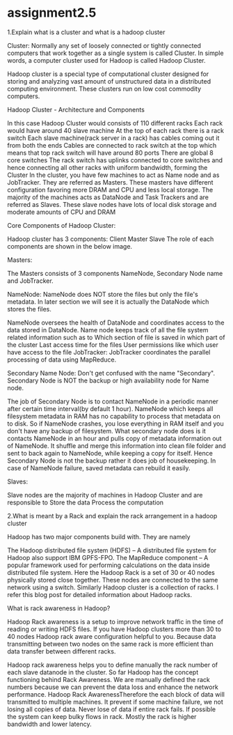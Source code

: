 # assignment2.5

1.Explain what is a cluster and what is a hadoop cluster

Cluster: Normally any set of loosely connected or tightly connected computers that work together as a single system is called Cluster. In simple words, a computer cluster used for Hadoop is called Hadoop Cluster.

Hadoop cluster is a special type of computational cluster designed for storing and analyzing vast amount of unstructured data in a distributed computing environment. These clusters run on low cost commodity computers.

Hadoop Cluster - Architecture and Components

In this case Hadoop Cluster would consists of 110 different racks Each rack would have around 40 slave machine At the top of each rack there is a rack switch Each slave machine(rack server in a rack) has cables coming out it from both the ends Cables are connected to rack switch at the top which means that top rack switch will have around 80 ports There are global 8 core switches The rack switch has uplinks connected to core switches and hence connecting all other racks with uniform bandwidth, forming the Cluster In the cluster, you have few machines to act as Name node and as JobTracker. They are referred as Masters. These masters have different configuration favoring more DRAM and CPU and less local storage. The majority of the machines acts as DataNode and Task Trackers and are referred as Slaves. These slave nodes have lots of local disk storage and moderate amounts of CPU and DRAM

Core Components of Hadoop Cluster:

Hadoop cluster has 3 components: Client Master Slave The role of each components are shown in the below image.

Masters:

The Masters consists of 3 components NameNode, Secondary Node name and JobTracker.

NameNode: NameNode does NOT store the files but only the file's metadata. In later section we will see it is actually the DataNode which stores the files.

NameNode oversees the health of DataNode and coordinates access to the data stored in DataNode. Name node keeps track of all the file system related information such as to Which section of file is saved in which part of the cluster Last access time for the files User permissions like which user have access to the file JobTracker: JobTracker coordinates the parallel processing of data using MapReduce.

Secondary Name Node: Don't get confused with the name "Secondary". Secondary Node is NOT the backup or high availability node for Name node.

The job of Secondary Node is to contact NameNode in a periodic manner after certain time interval(by default 1 hour). NameNode which keeps all filesystem metadata in RAM has no capability to process that metadata on to disk. So if NameNode crashes, you lose everything in RAM itself and you don't have any backup of filesystem. What secondary node does is it contacts NameNode in an hour and pulls copy of metadata information out of NameNode. It shuffle and merge this information into clean file folder and sent to back again to NameNode, while keeping a copy for itself. Hence Secondary Node is not the backup rather it does job of housekeeping. In case of NameNode failure, saved metadata can rebuild it easily.

Slaves:

Slave nodes are the majority of machines in Hadoop Cluster and are responsible to Store the data Process the computation


2.What is meant by a Rack and explain the rack arrangement in a hadoop cluster

 Hadoop has two major components build with. They are namely

The Hadoop distributed file system (HDFS) – A distributed file system for Hadoop also support IBM GPFS-FPO.
The MapReduce component – A popular framework used for performing calculations on the data inside distributed file system.
Here the Hadoop Rack is a set of 30 or 40 nodes physically stored close together. These nodes are connected to the same network using a switch. Similarly Hadoop cluster is a collection of racks. I refer this blog post for detailed information about Hadoop racks.

What is rack awareness in Hadoop?

Hadoop Rack awareness is a setup to improve network traffic in the time of reading or writing HDFS files. If you have Hadoop clusters more than 30 to 40 nodes Hadoop rack aware configuration helpful to you. Because data transmitting between two nodes on the same rack is more efficient than data transfer between different racks. 

Hadoop rack awareness helps you to define manually the rack number of each slave datanode in the cluster. So far Hadoop has the concept functioning behind Rack Awareness. We are manually defined the rack numbers because we can prevent the data loss and enhance the network performance.
Hadoop Rack AwarenessTherefore the each block of data will transmitted to multiple machines. It prevent if some machine failure, we not losing all copies of data.
Never lose of data if entire rack fails.
If possible the system can keep bulky flows in rack.
Mostly the rack is higher bandwidth and lower latency.
